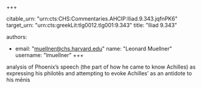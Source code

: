 +++


citable_urn: "urn:cts:CHS:Commentaries.AHCIP:Iliad.9.343.jqfnPK6"
target_urn: "urn:cts:greekLit:tlg0012.tlg001:9.343"
title: "Iliad 9.343"

authors:
- email: "muellner@chs.harvard.edu"
  name: "Leonard Muellner"
  username: "lmuellner"
+++

<p>analysis of Phoenix’s speech (the part of how he came to know Achilles) as expressing his philotēs and attempting to evoke Achilles’ as an antidote to his mēnis</p>